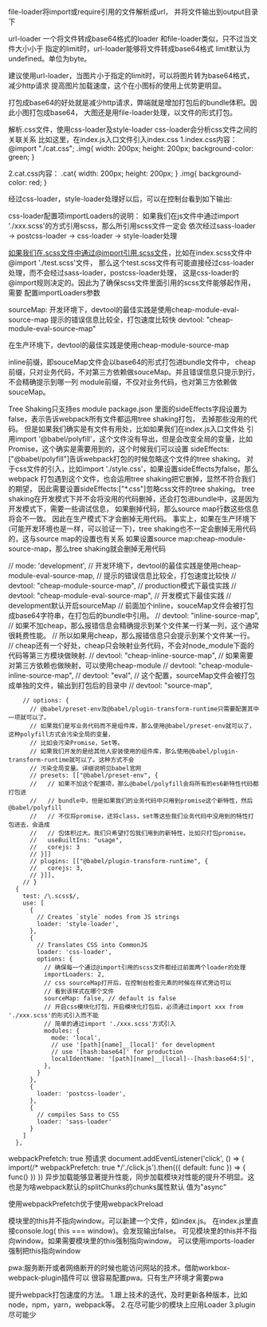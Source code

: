 file-loader将import或require引用的文件解析成url，
并将文件输出到output目录下

url-loader
一个将文件转成base64格式的loader
和file-loader类似，只不过当文件大小小于
指定的limit时，url-loader能够将文件转成base64格式
limit默认为undefined。单位为byte。

建议使用url-loader，当图片小于指定的limit时，可以将图片转为base64格式，减少http请求
提高图片加载速度，这个在小图标的使用上优势更明显。

打包成base64的好处就是减少http请求，弊端就是增加打包后的bundle体积。因此小图打包成base64，
大图还是用file-loader处理，以文件的形式打包。

解析.css文件，使用css-loader及style-loader
css-loader会分析css文件之间的关联关系
比如这里，在index.js入口文件引入index.css
1.index.css内容：
@import "./cat.css";
.img{
    width: 200px;
    height: 200px;
    background-color: green;
}

2.cat.css内容：
.cat{
    width: 200px;
    height: 200px;
}
.img{
    background-color: red;
}

经过css-loader，style-loader处理好以后，可以在控制台看到如下输出:


css-loader配置项importLoaders的说明：
如果我们在js文件中通过import './xxx.scss'的方式引用scss，那么所引用scss文件一定会
依次经过sass-loader -> postcss-loader -> css-loader -> style-loader处理

如果我们在.scss文件中通过@import引用.scss文件，比如在index.scss文件中@import './test.scss'文件，
那么这个test.scss文件有可能直接经过css-loader处理，而不会经过sass-loader，postcss-loader处理，
这是css-loader的@import规则决定的。因此为了确保scss文件里面引用的scss文件能够起作用，需要
配置importLoaders参数


sourceMap:
开发环境下，devtool的最佳实践是使用cheap-module-eval-source-map
提示的错误信息比较全，打包速度比较快 
devtool: "cheap-module-eval-source-map"

在生产环境下，devtool的最佳实践是使用cheap-module-source-map


inline前缀，即souceMap文件会以base64的形式打包进bundle文件中，
cheap前缀，只对业务代码，不对第三方依赖做souceMap。并且错误信息只提示到行，不会精确提示到哪一列
module前缀，不仅对业务代码，也对第三方依赖做souceMap。

Tree Shaking只支持es module
package.json 里面的sideEffects字段设置为false，表示告诉webpack所有文件都运用tree shaking打包，
去掉那些没用的代码。
但是如果我们确实是有文件有用处，比如如果我们在index.js入口文件处
引用import '@babel/polyfill'，这个文件没有导出，但是会改变全局的变量，比如
Promise，这个确实是需要用到的，这个时候我们可以设置
sideEffects: ["@babel/polyfill"]告诉webpack打包的时候忽略这个文件的tree shaking。
对于css文件的引入，比如import './style.css'，如果设置sideEffects为false，那么webpack
打包遇到这个文件，也会运用tree shaking把它删掉，显然不符合我们的期望，
因此需要设置sideEffects:["*.css"]忽略css文件的tree shaking。
tree shaking在开发模式下并不会将没用的代码删掉，还会打包进bundle中，这是因为开发模式下，需要一些调试信息，
如果删掉代码，那么source map行数这些信息将会不一致。
因此在生产模式下才会删掉无用代码。
事实上，如果在生产环境下(可能开发环境也是一样，可以验证一下)，tree shaking也不一定会删掉无用代码的，这与source map的设置也有关系
如果设置source map:cheap-module-source-map，那么tree shaking就会删掉无用代码


  // mode: 'development',
  // 开发环境下，devtool的最佳实践是使用cheap-module-eval-source-map,
  // 提示的错误信息比较全，打包速度比较快
  // devtool: "cheap-module-source-map", // production模式下最佳实践
  // devtool: "cheap-module-eval-source-map", // 开发模式下最佳实践
  // development默认开启sourceMap
  // 前面加个inline，souceMap文件会被打包成base64字符串，在打包后的bundle中引用。
  // devtool: "inline-source-map",
  // 如果不加cheap，那么报错信息会精确提示到某个文件某一行某一列，这个通常很耗费性能。
  // 所以如果用cheap，那么报错信息只会提示到某个文件某一行。
  // cheap还有一个好处，cheap只会映射业务代码，不会对node_module下面的代码等第三方模块做映射.
  // devtool: "cheap-inline-source-map",
  // 如果需要对第三方依赖也做映射，可以使用cheap-module
  // devtool: "cheap-module-inline-source-map",
  // devtool: "eval",
  // 这个配置，sourceMap文件会被打包成单独的文件，输出到打包后的目录中
  // devtool: "source-map",


        // options: {
          // @babel/preset-env及@babel/plugin-transform-runtime只需要配置其中一项就可以了。
          // 如果我们是写业务代码而不是组件库，那么使用@babel/preset-env就可以了，这种polyfill方式会污染全局的变量，
          // 比如会污染Promise，Set等。
          // 如果我们开发的是给其他人安装使用的组件库，那么使用@babel/plugin-transform-runtime就可以了。这种方式不会
          // 污染全局变量。详细说明见babel官网
          // presets: [["@babel/preset-env", {
          //   // 如果不加这个配置项，那么@babel/polyfill会将所有的es6新特性代码都打包进
          //   // bundle中，但是如果我们的业务代码中只用到promise这个新特性，然后@babel/polyfill
          //   // 不仅将promise，还将class，set等这些我们业务代码中没用到的特性打包进去，会造成
          //   // 包体积过大。我们只希望打包我们用到的新特性，比如只打包promise。
          //   useBuiltIns: "usage",
          //   corejs: 3
          // }]]
          // plugins: [["@babel/plugin-transform-runtime", {
          //   corejs: 3,
          // }]],
        // }
      {
        test: /\.scss$/,
        use: [
          {
            // Creates `style` nodes from JS strings
            loader: 'style-loader',
          },
          {
            // Translates CSS into CommonJS
            loader: 'css-loader',
            options: {
              // 确保每一个通过@import引用的scss文件都经过前面两个loader的处理
              importLoaders: 2,
              // css sourceMap打开后，在控制台检查元素的时候在样式旁边可以
              // 看到该样式在哪个文件
              sourceMap: false, // default is false
              // 开启css模块化打包，开启模块化打包后，必须通过import xxx from './xxx.scss'的形式引入而不能
              // 简单的通过import './xxx.scss'方式引入
              modules: {
                mode: 'local',
                // use '[path][name]__[local]' for development
                // use '[hash:base64]' for production
                localIdentName: '[path][name]__[local]--[hash:base64:5]',
              },
            }
          },
          {
            loader: 'postcss-loader',
          },
          {
            // compiles Sass to CSS
            loader: 'sass-loader'
          }
        ]
      },

webpackPrefetch: true 预请求
document.addEventListener('click', () => {
  import(/* webpackPrefetch: true */'./click.js').then(({ default: func }) => {
    func()
  })
})
异步加载能够显著提升性能，同步加载模块对性能的提升不明显。这也是为啥webpack默认的splitChunks的chunks属性默认
值为"async"

使用webpackPrefetch优于使用webpackPreload


模块里的this并不指向window。可以新建一个文件，如index.js。
在index.js里直接console.log( this === window)。会发现输出false。
可见模块里的this并不指向window。如果需要模块里的this强制指向window。
可以使用imports-loader强制把this指向window


pwa:服务断开或者网络断开的时候也能访问网站的技术。借助workbox-webpack-plugin插件可以
很容易配置pwa。只有生产环境才需要pwa



提升webpack打包速度的方法。
1.跟上技术的迭代，及时更新各种版本，比如node，npm，yarn，webpack等。
2.在尽可能少的模块上应用Loader
3.plugin尽可能少
